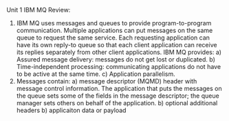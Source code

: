 Unit 1 IBM MQ Review:
1. IBM MQ uses messages and queues to provide program-to-program communication. Multiple applications can put messages on the same queue to request the same service.  Each requesting application can have its own reply-to queue so that each client application can receive its replies separately from other client applications. 
IBM MQ provides:
  a) Assured message delivery: messages do not get lost or duplicated.
  b) Time-independent processing: communicating applications do not have to be active at the same time.
  c) Application parallelism.
2. Messages contain:
  a) message descriptor (MQMD) header with message control information. The application that puts the messages on the queue sets some of the fields in the message descriptor; the queue manager sets others on behalf of the application.
  b) optional additional headers
  b) applicaiton data or payload

